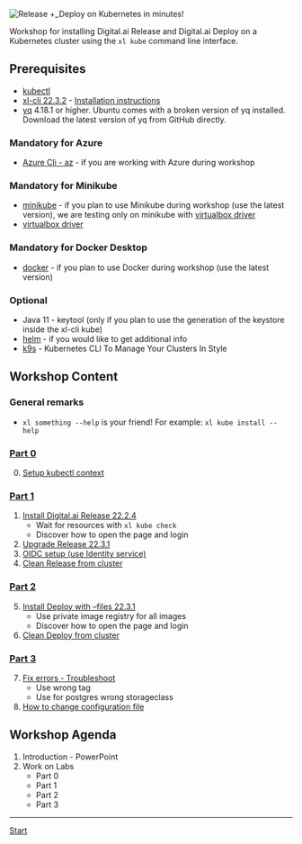 ![Release +_Deploy on Kubernetes in minutes!](xl-kube-install-logo.jpg)

Workshop for installing Digital.ai Release and Digital.ai Deploy on a Kubernetes cluster using the `xl kube` command line interface.

## Prerequisites

- [kubectl](https://kubernetes.io/docs/tasks/tools/)
- [xl-cli 22.3.2](https://dist.xebialabs.com/public/xl-cli/22.3.2/) - [Installation instructions](https://docs.digital.ai/bundle/devops-release-version-v.22.3/page/release/how-to/install-the-xl-cli.html)
- [yq](https://github.com/mikefarah/yq) 4.18.1 or higher. Ubuntu comes with a broken version of yq installed. Download the latest version of yq from GitHub directly.

### Mandatory for Azure

- [Azure Cli - az](https://learn.microsoft.com/en-us/cli/azure/install-azure-cli) - if you are working with Azure during workshop

### Mandatory for Minikube

- [minikube](https://minikube.sigs.k8s.io/docs/start/) - if you plan to use Minikube during workshop (use the latest version), we are testing only on minikube with [virtualbox driver](https://minikube.sigs.k8s.io/docs/drivers/virtualbox/)
- [virtualbox driver](https://minikube.sigs.k8s.io/docs/drivers/virtualbox/)

### Mandatory for Docker Desktop

- [docker](https://docs.docker.com/get-docker/) - if you plan to use Docker during workshop (use the latest version)

### Optional

- Java 11 - keytool (only if you plan to use the generation of the keystore inside the xl-cli kube)
- [helm](https://helm.sh/docs/intro/install/) - if you would like to get additional info 
- [k9s](https://k9scli.io/topics/install/) - Kubernetes CLI To Manage Your Clusters In Style


## Workshop Content

### General remarks

* `xl something --help` is your friend! For example: `xl kube install --help`

### [Part 0](./part-0/lab-0-setup-kubectl-context.md)

0. [Setup kubectl context](./part-0/lab-0-setup-kubectl-context.md)

### [Part 1](./part-1/lab-1-install-release.md)

1. [Install Digital.ai Release 22.2.4](./part-1/lab-1-install-release.md)
   - Wait for resources with `xl kube check`
   - Discover how to open the page and login
2. [Upgrade Release 22.3.1](./part-1/lab-2-upgrade-release.md)
3. [OIDC setup (use Identity service)](./part-1/lab-3-oidc-setup.md)
4. [Clean Release from cluster](./part-1/lab-4-clean-release.md)

### [Part 2](./part-2/lab-5-install-deploy.md)

5. [Install Deploy with –files 22.3.1](./part-2/lab-5-install-deploy.md)
   - Use private image registry for all images
   - Discover how to open the page and login
6. [Clean Deploy from cluster](./part-2/lab-6-clean-deploy.md)

### [Part 3](./part-3/lab-7-troubleshoot.md)

7. [Fix errors - Troubleshoot](./part-3/lab-7-troubleshoot.md)
    - Use wrong tag
    - Use for postgres wrong storageclass
8. [How to change configuration file](./part-3/lab-8-change-configuration-file.md)

## Workshop Agenda

1. Introduction - PowerPoint
2. Work on Labs
   - Part 0
   - Part 1
   - Part 2
   - Part 3

---

[Start](./part-0/lab-0-setup-kubectl-context.md)
